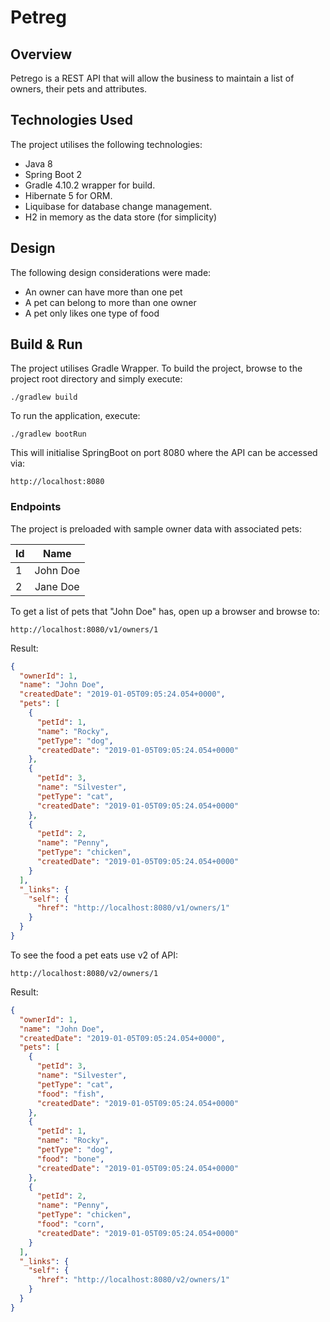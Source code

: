# Petreg

## Overview
Petrego is a REST API that will allow the business to maintain a list of owners, their pets and attributes.

## Technologies Used

The project utilises the following technologies:
- Java 8
- Spring Boot 2
- Gradle 4.10.2 wrapper for build.
- Hibernate 5 for ORM.
- Liquibase for database change management.
- H2 in memory as the data store (for simplicity)

## Design
The following design considerations were made:
- An owner can have more than one pet
- A pet can belong to more than one owner
- A pet only likes one type of food

## Build & Run
The project utilises Gradle Wrapper.
To build the project, browse to the project root directory and simply execute:
```
./gradlew build
```
To run the application, execute:
```
./gradlew bootRun
```
This will initialise SpringBoot on port 8080 where the API can be accessed via:
```
http://localhost:8080
```
### Endpoints
The project is preloaded with sample owner data with associated pets:

| Id  | Name     |
| --- | :---:    |
| 1   | John Doe |
| 2   | Jane Doe |

To get a list of pets that "John Doe" has, open up a browser and browse to:
```
http://localhost:8080/v1/owners/1
```
Result:

```json
{
  "ownerId": 1,
  "name": "John Doe",
  "createdDate": "2019-01-05T09:05:24.054+0000",
  "pets": [
    {
      "petId": 1,
      "name": "Rocky",
      "petType": "dog",
      "createdDate": "2019-01-05T09:05:24.054+0000"
    },
    {
      "petId": 3,
      "name": "Silvester",
      "petType": "cat",
      "createdDate": "2019-01-05T09:05:24.054+0000"
    },
    {
      "petId": 2,
      "name": "Penny",
      "petType": "chicken",
      "createdDate": "2019-01-05T09:05:24.054+0000"
    }
  ],
  "_links": {
    "self": {
      "href": "http://localhost:8080/v1/owners/1"
    }
  }
}
```

To see the food a pet eats use v2 of API:
```
http://localhost:8080/v2/owners/1
```
Result:

```json
{
  "ownerId": 1,
  "name": "John Doe",
  "createdDate": "2019-01-05T09:05:24.054+0000",
  "pets": [
    {
      "petId": 3,
      "name": "Silvester",
      "petType": "cat",
      "food": "fish",
      "createdDate": "2019-01-05T09:05:24.054+0000"
    },
    {
      "petId": 1,
      "name": "Rocky",
      "petType": "dog",
      "food": "bone",
      "createdDate": "2019-01-05T09:05:24.054+0000"
    },
    {
      "petId": 2,
      "name": "Penny",
      "petType": "chicken",
      "food": "corn",
      "createdDate": "2019-01-05T09:05:24.054+0000"
    }
  ],
  "_links": {
    "self": {
      "href": "http://localhost:8080/v2/owners/1"
    }
  }
}
```